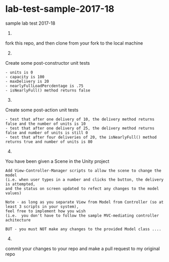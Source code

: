# lab-test-sample-2017-18
sample lab test 2017-18

1.
fork this repo, and then clone from your fork to the local machine

2.
Create some post-constructor unit tests

    - units is 0
    - capacity is 100
    - maxDelivery is 20
    - nearlyFullLoadPercdentage is .75
    - isNearlyFull() method returns false

3.
Create some post-action unit tests

    - test that after one delivery of 10, the delivery method returns false and the number of units is 10
    - test that after one delivery of 25, the delivery method returns false and number of units is still 0
    - test that after four deliveries of 20, the isNearlyFull() method returns true and number of units is 80

4.
You have been given a Scene in the Unity project

    Add View-Controller-Manager scripts to allow the scene to change the model
    (i.e. when user types in a number and clicks the button, the delivery is attempted,
    and the status on screen updated to refect any changes to the model values)

    Note - as long as you separate View from Model from Controller (so at least 3 scripts in your system),
    feel free to implement how you wish
    (i.e.  you don't have to follow the sample MVC-mediating controller achitecture

    BUT - you must NOT make any changes to the provided Model class ....

4.
commit your changes to your repo
and make a pull request to my original repo
